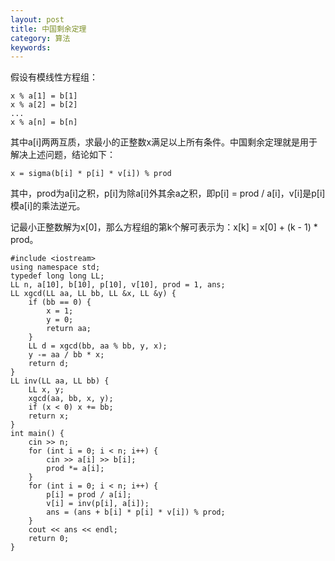 ```yaml
---
layout: post
title: 中国剩余定理
category: 算法
keywords:
---
```


假设有模线性方程组：

```
x % a[1] = b[1]
x % a[2] = b[2]
...
x % a[n] = b[n]
```

其中a[i]两两互质，求最小的正整数x满足以上所有条件。中国剩余定理就是用于解决上述问题，结论如下：

```
x = sigma(b[i] * p[i] * v[i]) % prod
```

其中，prod为a[i]之积，p[i]为除a[i]外其余a之积，即p[i] = prod / a[i]，v[i]是p[i]模a[i]的乘法逆元。

记最小正整数解为x[0]，那么方程组的第k个解可表示为：x[k] = x[0] + (k - 1) * prod。

```
#include <iostream>
using namespace std;
typedef long long LL;
LL n, a[10], b[10], p[10], v[10], prod = 1, ans;
LL xgcd(LL aa, LL bb, LL &x, LL &y) {
    if (bb == 0) {
        x = 1;
        y = 0;
        return aa;
    }
    LL d = xgcd(bb, aa % bb, y, x);
    y -= aa / bb * x;
    return d;
}
LL inv(LL aa, LL bb) {
    LL x, y;
    xgcd(aa, bb, x, y);
    if (x < 0) x += bb;
    return x;
}
int main() {
    cin >> n;
    for (int i = 0; i < n; i++) {
        cin >> a[i] >> b[i];
        prod *= a[i];
    }
    for (int i = 0; i < n; i++) {
        p[i] = prod / a[i];
        v[i] = inv(p[i], a[i]);
        ans = (ans + b[i] * p[i] * v[i]) % prod;
    }
    cout << ans << endl;
    return 0;
}
```
